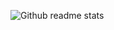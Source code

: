 <!-- ### Hi there 👋 -->

![Github readme stats](https://github-readme-stats-wheat-pi.vercel.app/api?username=ChuChencheng&show_icons=true&theme=vue)

<!--
**ChuChencheng/ChuChencheng** is a ✨ _special_ ✨ repository because its `README.md` (this file) appears on your GitHub profile.

Here are some ideas to get you started:

- 🔭 I’m currently working on ...
- 🌱 I’m currently learning ...
- 👯 I’m looking to collaborate on ...
- 🤔 I’m looking for help with ...
- 💬 Ask me about ...
- 📫 How to reach me: ...
- 😄 Pronouns: ...
- ⚡ Fun fact: ...
-->
